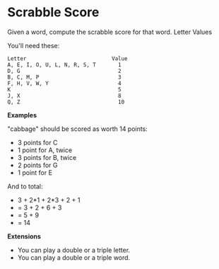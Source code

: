 # Scrabble Score

Given a word, compute the scrabble score for that word.
Letter Values

You'll need these:

    Letter                           Value
    A, E, I, O, U, L, N, R, S, T       1
    D, G                               2
    B, C, M, P                         3
    F, H, V, W, Y                      4
    K                                  5
    J, X                               8
    Q, Z                               10

**Examples**

"cabbage" should be scored as worth 14 points:

- 3 points for C
- 1 point for A, twice
- 3 points for B, twice
- 2 points for G
- 1 point for E

And to total:

- 3 + 2\*1 + 2\*3 + 2 + 1
- = 3 + 2 + 6 + 3
- = 5 + 9
- = 14

**Extensions**

- You can play a double or a triple letter.
- You can play a double or a triple word.
